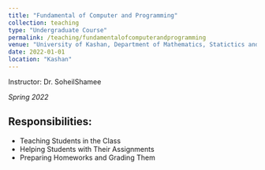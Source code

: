 ```yaml
---
title: "Fundamental of Computer and Programming"
collection: teaching
type: "Undergraduate Course"
permalink: /teaching/fundamentalofcomputerandprogramming
venue: "University of Kashan, Department of Mathematics, Statictics and Computer Science"
date: 2022-01-01
location: "Kashan"
---
```

Instructor: Dr. SoheilShamee

*Spring 2022*

## Responsibilities:
- Teaching Students in the Class
- Helping Students with Their Assignments
- Preparing Homeworks and Grading Them 